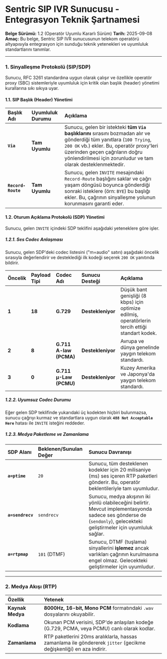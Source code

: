 # Sentric SIP IVR Sunucusu - Entegrasyon Teknik Şartnamesi

**Belge Sürümü:** 1.2 (Operatör Uyumlu Kararlı Sürüm)
**Tarih:** 2025-09-08
**Amaç:** Bu belge, Sentric SIP IVR sunucusunun telekom operatörü altyapısıyla entegrasyon için sunduğu teknik yetenekleri ve uyumluluk standartlarını tanımlar.

---

### 1. Sinyalleşme Protokolü (SIP/SDP)

Sunucu, RFC 3261 standardına uygun olarak çalışır ve özellikle operatör proxy (SBC) sistemleriyle uyumluluk için kritik olan başlık (header) yönetimi kurallarına sıkı sıkıya uyar.

#### 1.1. SIP Başlık (Header) Yönetimi

| Başlık Adı      | Uyumluluk Durumu | Açıklama                                                                                                                                                                                              |
| :-------------- | :--------------- | :---------------------------------------------------------------------------------------------------------------------------------------------------------------------------------------------------- |
| **`Via`**         | **Tam Uyumlu**     | Sunucu, gelen bir istekteki **tüm `Via` başlıklarını** sırasını bozmadan alır ve gönderdiği tüm yanıtlara (`100 Trying`, `200 OK` vb.) ekler. Bu, operatör proxy'leri üzerinden geçen çağrıların doğru yönlendirilmesi için zorunludur ve tam olarak desteklenmektedir. |
| **`Record-Route`** | **Tam Uyumlu**   | Sunucu, gelen `INVITE` mesajındaki `Record-Route` başlığını saklar ve çağrı yaşam döngüsü boyunca gönderdiği sonraki isteklere (örn: `BYE`) bu başlığı ekler. Bu, çağrının sinyalleşme yolunun korunmasını garanti eder. |

#### 1.2. Oturum Açıklama Protokolü (SDP) Yönetimi

Sunucu, gelen `INVITE` içindeki SDP teklifini aşağıdaki yeteneklere göre işler.

##### 1.2.1. Ses Codec Anlaşması

Sunucu, gelen SDP'deki codec listesini ("m=audio" satırı) aşağıdaki öncelik sırasıyla değerlendirir ve desteklediği ilk kodeği seçerek `200 OK` yanıtında bildirir.

| Öncelik | Payload Tipi | Codec Adı            | Sunucu Desteği  | Açıklama                                                            |
| :------ | :----------- | :------------------- | :-------------- | :------------------------------------------------------------------ |
| **1**   | **18**       | **G.729**            | **Destekleniyor** | Düşük bant genişliği (8 kbps) için optimize edilmiş, operatörlerin tercih ettiği standart kodek.  |
| **2**   | **8**        | **G.711 A-law (PCMA)** | **Destekleniyor** | Avrupa ve dünya genelinde yaygın telekom standardı.                 |
| **3**   | **0**        | **G.711 µ-Law (PCMU)** | **Destekleniyor** | Kuzey Amerika ve Japonya'da yaygın telekom standardı.                 |

##### 1.2.2. Uyumsuz Codec Durumu

Eğer gelen SDP teklifinde yukarıdaki üç kodekten hiçbiri bulunmazsa, sunucu çağrıyı kurmaz ve standartlara uygun olarak **`488 Not Acceptable Here`** hatası ile `INVITE` isteğini reddeder.

##### 1.2.3. Medya Paketleme ve Zamanlama

| SDP Alanı   | Beklenen/Sunulan Değer | Sunucu Davranışı                                                                                                                   |
| :---------- | :--------------------- | :--------------------------------------------------------------------------------------------------------------------------------- |
| **`a=ptime`** | `20`                   | Sunucu, tüm desteklenen kodekler için 20 milisaniye (ms) ses içeren RTP paketleri gönderir. Bu, operatör beklentileriyle tam uyumludur. |
| **`a=sendrecv`**| `sendrecv`             | Sunucu, medya akışının iki yönlü olabileceğini belirtir. Mevcut implementasyonda sadece ses gönderse de (`sendonly`), gelecekteki geliştirmeler için uyumluluk sağlar. |
| **`a=rtpmap`**  | `101` (DTMF)           | Sunucu, DTMF (tuşlama) sinyallerini **işlemez** ancak varlıkları çağrının kurulmasına engel olmaz. Gelecekteki geliştirmeler için uyumludur. |

---

### 2. Medya Akışı (RTP)

| Özellik        | Yetenek                                                                                                 |
| :------------- | :------------------------------------------------------------------------------------------------------ |
| **Kaynak Medya** | **8000Hz, 16-bit, Mono PCM** formatındaki `.wav` dosyalarını okuyabilir.                                   |
| **Kodlama**      | Okunan PCM verisini, SDP'de anlaşılan kodeğe (G.729, PCMA, veya PCMU) canlı olarak kodlar.                |
| **Zamanlama**    | RTP paketlerini 20ms aralıklarla, hassas zamanlama ile göndererek `jitter` (gecikme değişkenliği) en aza indirir. |